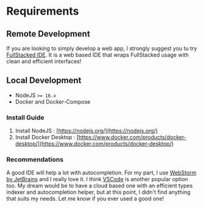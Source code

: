 # Requirements

## Remote Development

If you are looking to simply develop a web app, I strongly suggest you tu try [FullStacked IDE](https://ide.fullstacked.org).
It is a web based IDE that wraps FullStacked usage with clean and efficient interfaces!

## Local Development

* NodeJS `>= 16.x`
* Docker and Docker-Compose

### Install Guide
1. Install NodeJS : [https://nodejs.org/](https://nodejs.org/)
2. Install Docker Desktop : [https://www.docker.com/products/docker-desktop/](https://www.docker.com/products/docker-desktop/)

### Recommendations
A good IDE will help a lot with autocompletion. For my part, I
use [WebStorm by JetBrains](https://www.jetbrains.com/webstorm/) and I really love it.
I think [VSCode](https://code.visualstudio.com/) is another popular option too.
My dream would be to have a cloud based one with an efficient types indexer and autocompletion helper,
but at this point, I didn't find anything that suits my needs.
Let me know if you ever used a good one!
